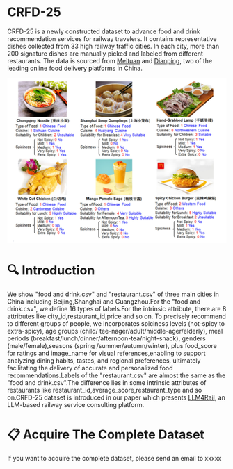 # CRFD-25
CRFD-25 is a newly constructed dataset to advance food and drink recommendation services for railway travelers. It contains representative dishes collected from 33 high railway traffic cities. In each city, more than 200 signature dishes are manually picked and labeled from different restaurants. The data is sourced from [Meituan](https://www.waimai.meituan.com) and [Dianping](https://www.dianping.com), two of the leading online food delivery platforms in China.

<img src="./illustrationofCRFD-25dataset.jpg" style="max-width:100%;height:auto;">

# 🔍 Introduction
We show "food and drink.csv" and "restaurant.csv" of three main cities in China including Beijing,Shanghai and Guangzhou.For the "food and drink.csv", we define 16 types of labels.For the intrinsic attribute, there are 8 attributes like city_id,restaurant_id,price and so on. To precisely recommend to different groups of people, we incorporates spiciness levels (not-spicy to extra-spicy), age groups (child/ tee-nager/adult/middle-ager/elderly), meal periods (breakfast/lunch/dinner/afternoon-tea/night-snack), genders (male/female),seasons (spring /summer/autumn/winter), plus food_score for ratings and image_name for visual references,enabling to support analyzing dining habits, tastes, and regional preferences, ultimately facilitating the delivery of accurate and personalized food recommendations.Labels of the "restaurant.csv" are almost the same as the "food and drink.csv".The difference lies in some intrinsic attributes of restaurants like restaurant_id,average_score,restaurant_type and so on.CRFD-25 dataset is introduced in our paper which presents [LLM4Rail](https://anonymous.4open.science/r/LLM4Rail), an LLM-based railway service consulting platform.

# 📋 Acquire The Complete Dataset 
If you want to acquire the complete dataset, please send an email to xxxxx
